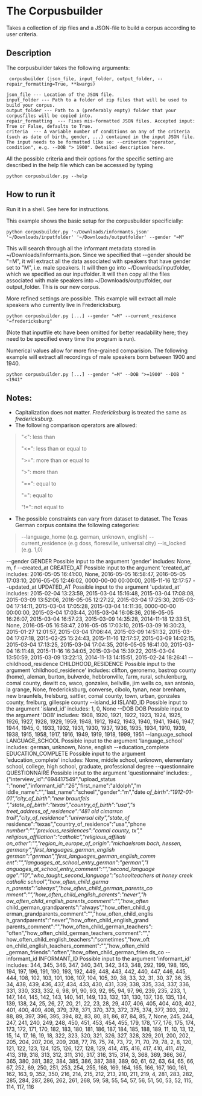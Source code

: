 # The Corpusbuilder
Takes a collection of zip files and a JSON-file to build a corpus according to user criteria. 

## Description
The corpusbuilder takes the following arguments:

     corpusbuilder (json_file, input_folder, output_folder, --repair_formatting=True, **kwargs)
    
    json_file --- Location of the JSON file.
    input_folder --- Path to a folder of zip files that will be used to build your corpus.
    output_folder --- Path to a (preferably empty) folder that your corpusfiles will be copied into.
    repair_formatting  --- Fixes mis-formatted JSON files. Accepted input: True or False, defaults to True.
    criteria  --- A variable number of conditions on any of the criteria (such as date of birth, gender, ...) contained in the input JSON file. The input needs to be formatted like so: --criterion "operator, condition", e.g. --DOB "> 1900". Detailed description here. 

All the possible criteria and their options for the specific setting are described in the help file which can be accessed by typing

    python corpusbuilder.py --help
    

## How to run it
Run it in a shell. See here for instructions. 

This example shows the basic setup for the corpusbuilder specificially: 

    python corpusbuilder.py '~/Downloads/informants.json' '~/Downloads/inputfolder' '~/Downloads/outputfolder' --gender "=M"

This will search through all the informant metadata stored in ~/Downloads/informants.json. Since we specified that --gender should be "=M", it will extract all the data associated with speakers that have gender set to "M", i.e. male speakers. It will then go into  ~/Downloads/inputfolder, which we specified as our inputfolder. It will then copy all the files associated with male speakers into ~/Downloads/outputfolder, our output_folder. This is our new corpus. 

More refined settings are possible. This example will extract all male speakers who currently live in Fredericksburg. 

    python corpusbuilder.py [...] --gender "=M" --current_residence "=fredericksburg"

(Note that inputfile etc have been omitted for better readability here; they need to be specified every time the program is run).

Numerical values allow for more fine-grained comparision. The following example will extract all recordings of male speakers born between 1900 and 1940. 

    python corpusbuilder.py [...] --gender "=M" --DOB ">=1900" --DOB "<1941"

 


## Notes:
- Capitalization does not matter. *Fredericksburg* is treated the same as *fredericksburg*. 
- The following comparison operators are allowed: 

>"<": less than
>
>"<=": less than or equal to
>
>">=": more than or equal to
>
>">": more than
>
>"==": equal to
>
>"=":  equal to
>
>"!=": not equal to

- The possible constraints can vary from dataset to dataset. The Texas German corpus contains the following categories: 

>--language_home (e.g. german, unknown, english)
>--current_residence (e.g doss, floresville, universal city)
> --is_locked (e.g. 1,0)
                       
  --gender GENDER       Possible input to the argument 'gender' includes:
                        None, m, f
  --created_at CREATED_AT
                        Possible input to the argument 'created_at' includes:
                        2016-05-05 16:41:00, None, 2016-05-05 16:58:47,
                        2016-05-05 17:03:10, 2016-05-05 12:46:02, 0000-00-00
                        00:00:00, 2015-11-16 12:17:57
  --updated_at UPDATED_AT
                        Possible input to the argument 'updated_at' includes:
                        2015-02-04 13:23:59, 2015-03-04 15:16:48, 2015-03-04
                        17:08:08, 2015-03-09 13:52:06, 2016-05-05 12:27:22,
                        2015-03-04 17:25:30, 2015-03-04 17:14:11, 2015-03-04
                        17:05:28, 2015-03-04 14:11:36, 0000-00-00 00:00:00,
                        2015-03-04 17:03:44, 2015-03-04 16:08:36, 2016-05-05
                        16:26:07, 2015-03-04 16:57:23, 2015-03-09 14:35:28,
                        2014-11-18 12:33:51, None, 2016-05-05 16:58:47,
                        2016-05-05 17:03:10, 2015-03-09 16:30:23, 2015-01-27
                        12:01:57, 2015-03-04 17:06:44, 2015-03-09 14:51:32,
                        2015-03-04 17:07:18, 2015-02-25 15:24:43, 2015-11-16
                        12:17:57, 2015-03-09 14:02:15, 2015-03-04 17:13:25,
                        2015-03-04 17:04:35, 2016-05-05 16:41:00, 2015-03-04
                        16:11:48, 2015-11-16 16:34:05, 2015-03-04 15:39:22,
                        2015-03-04 13:50:59, 2015-03-09 13:22:13, 2014-11-13
                        14:15:51, 2015-02-24 18:26:41
  --childhood_residence CHILDHOOD_RESIDENCE
                        Possible input to the argument 'childhood_residence'
                        includes: clifton, geronemo, bastrop county (home),
                        aleman, burton, bulverde, hebbronville, farm, rural,
                        schulenburg, comal county, dewitt co, waco, gonzales,
                        bellville, jim wells co, san antonio, la grange, None,
                        fredericksburg, converse, cibolo, tynan, near brenham,
                        new braunfels, frelsburg, sattler, comal county, town,
                        urban, gonzales county, freiburg, gillespie county
  --island_id ISLAND_ID
                        Possible input to the argument 'island_id' includes:
                        1, 0, None
  --DOB DOB             Possible input to the argument 'DOB' includes: 1908,
                        1920, 1921, 1922, 1923, 1924, 1925, 1926, 1927, 1928,
                        1929, 1959, 1948, 1912, 1942, 1943, 1940, 1941, 1946,
                        1947, 1944, 1945, 0, 1933, 1932, 1931, 1930, 1937,
                        1936, 1935, 1934, 1910, 1939, 1938, 1915, 1958, 1917,
                        1916, 1949, 1919, 1918, 1999, 1951
  --language_school LANGUAGE_SCHOOL
                        Possible input to the argument 'language_school'
                        includes: german, unknown, None, english
  --education_complete EDUCATION_COMPLETE
                        Possible input to the argument 'education_complete'
                        includes: None, middle school, unknown, elementary
                        school, college, high school, graduate, professional
                        degree
  --questionnaire QUESTIONNAIRE
                        Possible input to the argument 'questionnaire'
                        includes: , {"interview_id":"694417549","upload_status
                        ":"none","informant_id":"26","first_name":"aldolph","m
                        iddle_name":"","last_name":"scheel","gender":"m","date
                        _of_birth":"1912-01-01","city_of_birth":"new braunfels
                        ","state_of_birth":"texas","country_of_birth":"usa","s
                        treet_address_of_residence":"481 old cimarron
                        trail","city_of_residence":"universal city","state_of_
                        residence":"texas","country_of_residence":"usa","phone
                        _number":"","previous_residences":"comal county, tx","
                        religious_affiliation":"catholic","religious_affiliati
                        on_other":"","region_in_europe_of_origin":"michaelsrom
                        bach, hessen, germany","first_languages_german_english
                        _german":"german","first_languages_german_english_comm
                        ent":"","languages_at_school_entry_german":"german","l
                        anguages_at_school_entry_comment":"","second_language_
                        age":"10","who_taught_second_language":"schoolteachers
                        at honey creek catholic school","how_often_child_germa
                        n_parents":"always","how_often_child_german_parents_co
                        mment":"","how_often_child_english_parents":"never","h
                        ow_often_child_english_parents_comment":"","how_often_
                        child_german_grandparents":"always","how_often_child_g
                        erman_grandparents_comment":"","how_often_child_englis
                        h_grandparents":"never","how_often_child_english_grand
                        parents_comment":"","how_often_child_german_teachers":
                        "often","how_often_child_german_teachers_comment":"","
                        how_often_child_english_teachers":"sometimes","how_oft
                        en_child_english_teachers_comment":"","how_often_child
                        _german_friends":"often","how_often_child_german_frien
                        ds_co
  --informant_id INFORMANT_ID
                        Possible input to the argument 'informant_id'
                        includes: 344, 345, 346, 347, 340, 341, 342, 343, 348,
                        292, 199, 198, 195, 194, 197, 196, 191, 190, 193, 192,
                        449, 448, 443, 442, 440, 447, 446, 445, 444, 108, 102,
                        103, 101, 106, 107, 104, 105, 39, 38, 33, 32, 31, 30,
                        37, 36, 35, 34, 438, 439, 436, 437, 434, 433, 430,
                        431, 339, 338, 335, 334, 337, 336, 331, 330, 333, 332,
                        6, 98, 91, 90, 93, 92, 95, 94, 97, 96, 239, 235, 233,
                        1, 147, 144, 145, 142, 143, 140, 141, 149, 133, 132,
                        131, 130, 137, 136, 135, 134, 139, 138, 24, 25, 26,
                        27, 20, 21, 22, 23, 28, 29, 407, 406, 405, 404, 403,
                        402, 401, 400, 409, 408, 379, 378, 371, 370, 373, 372,
                        375, 374, 377, 393, 392, 88, 89, 397, 396, 395, 394,
                        82, 83, 80, 81, 86, 87, 84, 85, 7, None, 245, 244,
                        247, 241, 240, 249, 248, 450, 451, 453, 454, 455, 179,
                        178, 177, 176, 175, 174, 173, 172, 171, 170, 182, 183,
                        180, 181, 186, 187, 184, 185, 188, 189, 11, 10, 13,
                        12, 15, 14, 17, 16, 19, 18, 322, 323, 320, 321, 326,
                        327, 328, 329, 201, 200, 202, 205, 204, 207, 206, 209,
                        208, 77, 76, 75, 74, 73, 72, 71, 70, 79, 78, 2, 8,
                        120, 121, 122, 123, 124, 125, 126, 127, 128, 129, 414,
                        415, 416, 417, 410, 411, 412, 413, 319, 318, 313, 312,
                        311, 310, 317, 316, 315, 314, 3, 368, 369, 366, 367,
                        365, 380, 381, 382, 384, 385, 386, 387, 388, 389, 60,
                        61, 62, 63, 64, 65, 66, 67, 252, 69, 250, 251, 253,
                        254, 255, 168, 169, 164, 165, 166, 167, 160, 161, 162,
                        163, 9, 352, 350, 216, 214, 215, 212, 213, 210, 211,
                        219, 4, 281, 283, 282, 285, 284, 287, 286, 262, 261,
                        268, 59, 58, 55, 54, 57, 56, 51, 50, 53, 52, 115, 114,
                        117, 116



